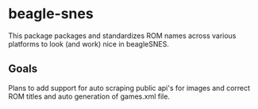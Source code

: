 beagle-snes
===========

This package packages and standardizes ROM names across various platforms to look (and work) nice in beagleSNES.


Goals
-----

Plans to add support for auto scraping public api's for images and correct ROM titles and auto generation of games.xml file.